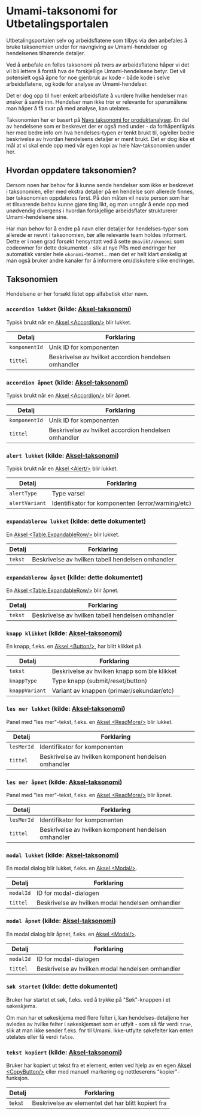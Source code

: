 # Umami-taksonomi for Utbetalingsportalen

Utbetalingsportalen selv og arbeidsflatene som tilbys via den anbefales å bruke taksonomien under for navngiving av
Umami-hendelser og hendelsenes tilhørende detaljer.

Ved å anbefale en felles taksonomi på tvers av arbeidsflatene håper vi det vil bli lettere å forstå hva de forskjellige
Umami-hendelsene betyr. Det vil potensielt også åpne for noe gjenbruk av kode - både kode i selve arbeidsflatene, og
kode for analyse av Umami-hendelser.

Det er dog opp til hver enkelt arbeidsflate å vurdere hvilke hendelser man ønsker å samle inn.
Hendelser man ikke tror er relevante for spørsmålene man håper å få svar på med analyse, kan utelates.

Taksonomien her er basert på [Navs taksonomi for produktanalyser](https://startumami.ansatt.nav.no/taksonomi).
En del av hendelsene som er beskrevet der er også med under - da forhåpentligvis her med bedre info om hva
hendelses-typen er tenkt brukt til, og/eller bedre beskrivelse av hvordan hendelsens detaljer er ment brukt.
Det er dog ikke et mål at vi skal ende opp med vår egen kopi av hele Nav-taksonomien under her.

## Hvordan oppdatere taksonomien?

Dersom noen har behov for å kunne sende hendelser som ikke er beskrevet i taksonomien, eller med ekstra detaljer på en
hendelse som allerede finnes, bør taksonomien oppdateres først. På den måten vil neste person som har et tilsvarende
behov kunne gjøre ting likt, og man unngår å ende opp med unødvendig divergens i hvordan forskjellige arbeidsflater
strukturerer Umami-hendelsene sine.

Har man behov for å endre på navn eller detaljer for hendelses-typer som allerede er nevnt i taksonomien, bør alle
relevante team holdes informert. Dette er i noen grad forsøkt hensyntatt ved å sette `@navikt/okonomi` som codeowner
for dette dokumentet - slik at nye PRs med endringer her automatisk varsler hele `okonomi`-teamet... men det er
helt klart ønskelig at man også bruker andre kanaler for å informere om/diskutere slike endringer.

## Taksonomien

[Aksel-taksonomi]: https://startumami.ansatt.nav.no/taksonomi#aksel-komponenter "Anbefalt taksonomi for Aksel-komponenter"

Hendelsene er her forsøkt listet opp alfabetisk etter navn.

### `accordion lukket` (kilde: [Aksel-taksonomi])

Typisk brukt når en [Aksel \<Accordion/>](https://aksel.nav.no/komponenter/core/accordion) blir lukket.

| Detalj        | Forklaring                                           |
|---------------|------------------------------------------------------|
| `komponentId` | Unik ID for komponenten                              |
| `tittel`      | Beskrivelse av hvilket accordion hendelsen omhandler |

### `accordion åpnet` (kilde: [Aksel-taksonomi])

Typisk brukt når en [Aksel \<Accordion/>](https://aksel.nav.no/komponenter/core/accordion) blir åpnet.

| Detalj        | Forklaring                                           |
|---------------|------------------------------------------------------|
| `komponentId` | Unik ID for komponenten                              |
| `tittel`      | Beskrivelse av hvilket accordion hendelsen omhandler |

### `alert lukket` (kilde: [Aksel-taksonomi])

Typisk brukt når en [Aksel \<Alert/>](https://aksel.nav.no/komponenter/core/alert) blir lukket.

| Detalj         | Forklaring                                        |
|----------------|---------------------------------------------------|
| `alertType`    | Type varsel                                       |
| `alertVariant` | Identifikator for komponenten (error/warning/etc) |

### `expandablerow lukket` (kilde: dette dokumentet)

En [Aksel \<Table.ExpandableRow/>](https://aksel.nav.no/komponenter/core/table#bb01ec258f5f) blir lukket.

| Detalj  | Forklaring                                        |
|---------|---------------------------------------------------|
| `tekst` | Beskrivelse av hvilken tabell hendelsen omhandler |

### `expandablerow åpnet` (kilde: dette dokumentet)

En [Aksel \<Table.ExpandableRow/>](https://aksel.nav.no/komponenter/core/table#bb01ec258f5f) blir åpnet.

| Detalj  | Forklaring                                        |
|---------|---------------------------------------------------|
| `tekst` | Beskrivelse av hvilken tabell hendelsen omhandler |

### `knapp klikket` (kilde: [Aksel-taksonomi])

En knapp, f.eks. en [Aksel \<Button/>](https://aksel.nav.no/komponenter/core/button), har blitt klikket på.

| Detalj         | Forklaring                                   |
|----------------|----------------------------------------------|
| `tekst`        | Beskrivelse av hvilken knapp som ble klikket |
| `knappType`    | Type knapp (submit/reset/button)             |
| `knappVariant` | Variant av knappen (primær/sekundær/etc)     |

### `les mer lukket` (kilde: [Aksel-taksonomi])

Panel med "les mer"-tekst, f.eks. en [Aksel \<ReadMore/>](https://aksel.nav.no/komponenter/core/read-more) blir lukket.

| Detalj     | Forklaring                                           |
|------------|------------------------------------------------------|
| `lesMerId` | Identifikator for komponenten                        |
| `tittel`   | Beskrivelse av hvilken komponent hendelsen omhandler |

### `les mer åpnet` (kilde: [Aksel-taksonomi])

Panel med "les mer"-tekst, f.eks. en [Aksel \<ReadMore/>](https://aksel.nav.no/komponenter/core/read-more) blir åpnet.

| Detalj     | Forklaring                                           |
|------------|------------------------------------------------------|
| `lesMerId` | Identifikator for komponenten                        |
| `tittel`   | Beskrivelse av hvilken komponent hendelsen omhandler |

### `modal lukket` (kilde: [Aksel-taksonomi])

En modal dialog blir lukket, f.eks. en [Aksel \<Modal/>](https://aksel.nav.no/komponenter/core/modal).

| Detalj    | Forklaring                                       |
|-----------|--------------------------------------------------|
| `modalId` | ID for modal-dialogen                            |
| `tittel`  | Beskrivelse av hvilken modal hendelsen omhandler |

### `modal åpnet` (kilde: [Aksel-taksonomi])

En modal dialog blir åpnet, f.eks. en [Aksel \<Modal/>](https://aksel.nav.no/komponenter/core/modal).

| Detalj    | Forklaring                                       |
|-----------|--------------------------------------------------|
| `modalId` | ID for modal-dialogen                            |
| `tittel`  | Beskrivelse av hvilken modal hendelsen omhandler |

### `søk startet` (kilde: dette dokumentet)

Bruker har startet et søk, f.eks. ved å trykke på "Søk"-knappen i et søkeskjema.

Om man har et søkeskjema med flere felter i, kan hendelses-detaljene her avledes av hvilke felter i søkeskjemaet som er
utfylt - som så får verdi `true`, slik at man ikke sender f.eks. fnr til Umami. Ikke-utfylte søkefelter kan enten
utelates eller få verdi `false`.

### `tekst kopiert` (kilde: [Aksel-taksonomi])

Bruker har kopiert ut tekst fra et element, enten ved hjelp av en egen
[Aksel \<CopyButton/>](https://aksel.nav.no/komponenter/core/copybutton) eller med manuell markering og nettleserens
"kopier"-funksjon.

| Detalj | Forklaring                                         |
|--------|----------------------------------------------------|
| tekst  | Beskrivelse av elementet det har blitt kopiert fra |
